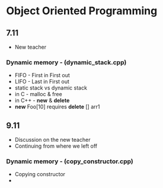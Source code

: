 # Object Oriented Programming

## 7.11
* New teacher
### Dynamic memory - (dynamic_stack.cpp)
* FIFO - First in First out
* LIFO - Last in First out
* static stack vs dynamic stack
* in C - malloc & free
* in C++ - **new** & **delete**
* **new** Foo[10] requires **delete** [] arr1
## 9.11 
* Discussion on the new teacher
* Continuing from where we left off
### Dynamic memory - (copy_constructor.cpp)
* Copying constructor
* 
